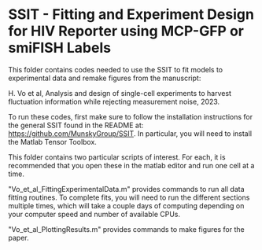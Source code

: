 # SSIT - Fitting and Experiment Design for HIV Reporter using MCP-GFP or smiFISH Labels

This folder contains codes needed to use the SSIT to fit models to experimental data and remake figures from the manuscript:

H. Vo et al, Analysis and design of single-cell experiments to harvest fluctuation information while rejecting measurement noise, 2023.

To run these codes, first make sure to follow the installation instructions for the general SSIT found in the README at: https://github.com/MunskyGroup/SSIT. In particular, you will need to install the Matlab Tensor Toolbox.

This folder contains two particular scripts of interest.  For each, it is recommended that you open these in the matlab editor and run one cell at a time.

"Vo_et_al_FittingExperimentalData.m" provides commands to run all data fitting routines. To complete fits, you will need to run the different sections multiple times, which will take a couple days of computing depending on your computer speed and number of available CPUs.

"Vo_et_al_PlottingResults.m" provides commands to make figures for the paper. 